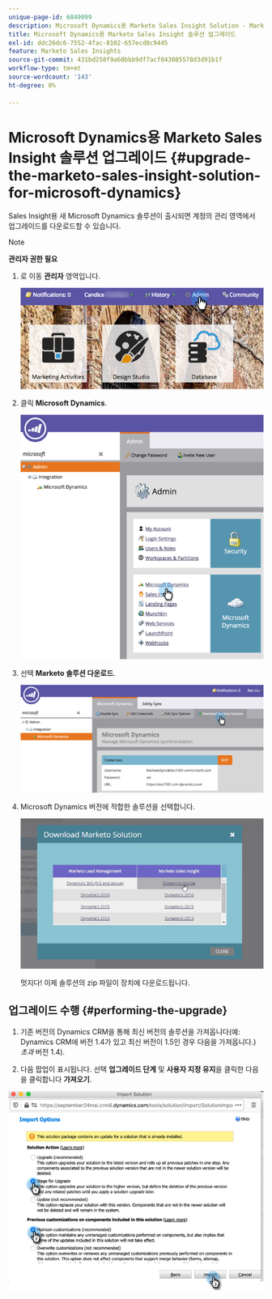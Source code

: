 ```yaml
---
unique-page-id: 6849099
description: Microsoft Dynamics용 Marketo Sales Insight Solution - Marketo 문서 - 제품 설명서 업그레이드
title: Microsoft Dynamics용 Marketo Sales Insight 솔루션 업그레이드
exl-id: ddc26dc6-7552-4fac-8102-657ecd8c9445
feature: Marketo Sales Insights
source-git-commit: 431bd258f9a68bbb9df7acf043085578d3d91b1f
workflow-type: tm+mt
source-wordcount: '143'
ht-degree: 0%

---
```


# Microsoft Dynamics용 Marketo Sales Insight 솔루션 업그레이드 {#upgrade-the-marketo-sales-insight-solution-for-microsoft-dynamics}

Sales Insight용 새 Microsoft Dynamics 솔루션이 출시되면 계정의 관리 영역에서 업그레이드를 다운로드할 수 있습니다.

>[!NOTE]
>
>**관리자 권한 필요**

1. 로 이동 **관리자** 영역입니다.

   ![](assets/upgrade-the-marketo-sales-insight-solution-for-microsoft-dynamics-1.png)

1. 클릭 **Microsoft Dynamics**.

   ![](assets/upgrade-the-marketo-sales-insight-solution-for-microsoft-dynamics-2.png)

1. 선택 **Marketo 솔루션 다운로드**.

   ![](assets/upgrade-the-marketo-sales-insight-solution-for-microsoft-dynamics-3.png)

1. Microsoft Dynamics 버전에 적합한 솔루션을 선택합니다.

   ![](assets/upgrade-the-marketo-sales-insight-solution-for-microsoft-dynamics-4.png)

   멋지다! 이제 솔루션의 zip 파일이 장치에 다운로드됩니다.

## 업그레이드 수행 {#performing-the-upgrade}

1. 기존 버전의 Dynamics CRM을 통해 최신 버전의 솔루션을 가져옵니다(예: Dynamics CRM에 버전 1.4가 있고 최신 버전이 1.5인 경우 다음을 가져옵니다.) _초과_ 버전 1.4).

2. 다음 팝업이 표시됩니다. 선택 **업그레이드 단계** 및 **사용자 지정 유지**&#x200B;을 클릭한 다음 을 클릭합니다 **가져오기**.

![](assets/upgrade-the-marketo-sales-insight-solution-for-microsoft-dynamics-5.png)
